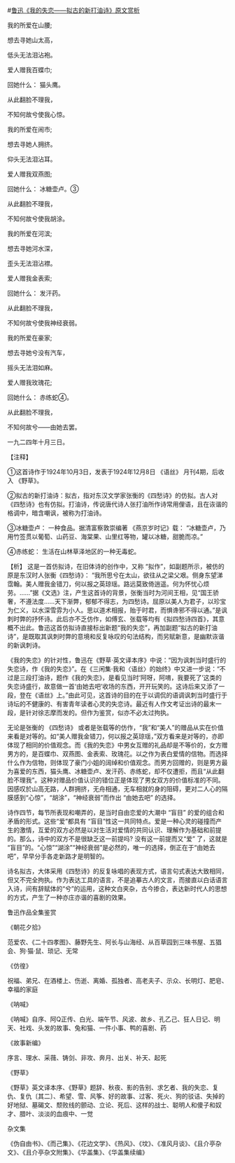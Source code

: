 #[鲁迅《我的失恋——拟古的新打油诗》原文赏析](https://www.vrrw.net/wx/9302.html)

我的所爱在山腰;

想去寻她山太高，

低头无法泪沾袍。

爱人赠我百蝶巾;

回她什么： 猫头鹰。

从此翻脸不理我，

不知何故兮使我心惊。

我的所爱在闹市;

想去寻她人拥挤。

仰头无法泪沾耳。

爱人赠我双燕图;

回她什么： 冰糖壶卢。③

从此翻脸不理我，

不知何故兮使我胡涂。

我的所爱在河滨;

想去寻她河水深，

歪头无法泪沾襟。

爱人赠我金表索;

回她什么： 发汗药。

从此翻脸不理我，

不知何故兮使我神经衰弱。

我的所爱在豪家;

想去寻她兮没有汽车，

摇头无法泪如麻。

爱人赠我玫瑰花;

回她什么： 赤练蛇④。

从此翻脸不理我，

不知何故兮——由她去罢。

一九二四年十月三日。

【注释】

①这首诗作于1924年10月3日，发表于1924年12月8日 《语丝》 月刊4期，后收入 《野草》。

②拟古的新打油诗：拟古，指对东汉文学家张衡的《四愁诗》的仿拟。古人对《四愁诗》也有仿拟。打油诗，传说唐代诗人张打油所作诗常用俚语，且在诙谐的格调中，暗含嘲讽，被称为打油诗。

③冰糖壶卢： 一种食品。据清富察敦崇编著 《燕京岁时记》载： “冰糖壶卢，乃用竹签贯以葡萄、山药豆、海棠果、山里红等物，罐以冰糖，甜脆而凉。”

④赤练蛇： 生活在山林草泽地区的一种无毒蛇。



【析】 这是一首仿拟诗，在旧体诗的创作中，又称 “拟作”，如副题所示，被仿的原是东汉时人张衡《四愁诗》： “我所思兮在太山，欲往从之梁父艰。侧身东望涕霑翰。美人赠我金错刀，何以报之英琼瑶。路远莫致倚逍遥。何为怀忧心烦劳。……”据《文选》注，产生这首诗的背景，张衡当时为河间王相，见“国王骄奢，不遵法度……天下渐弊，郁郁不得志，为四愁诗。屈原以美人为君子，以珍宝为仁义，以水深雪雰为小人。思以道术相报，贻于时君，而惧谗邪不得以通。”是讽刺时弊的抒怀诗。此后亦不乏仿作，如傅玄、张载等均有《拟四愁诗四首》，其意概不出此。鲁迅这首仿拟诗直接标出新题“我的失恋”，再加副题“拟古的新打油诗”，是既取其讽刺时弊的意境和反复咏叹的句法结构，而另赋新意，是幽默诙谐的新讽刺诗。

《我的失恋》的针对性，鲁迅在《野草·英文译本序》中说：“因为讽刺当时盛行的失恋诗，作《我的失恋》”。在《三闲集·我和〈语丝〉的始终》中又进一步说：“不过是三段打油诗，题作《我的失恋》，是看见当时‘阿呀，阿唷，我要死了’这类的失恋诗盛行，故意做一首‘由她去吧’收场的东西，开开玩笑的。这诗后来又添了一段，登在《语丝》上。”由此可见，这首诗的目的在于以调侃的语调讽刺当时盛行于诗坛的不健康的、有害青年读者心灵的失恋诗。最近有人作文考证出诗的最末一段，是针对徐志摩而发的。但作为鉴赏，似亦不必太过拘执。

无论是张衡的 《四愁诗》 或者是张载等的仿作，“我”和“美人”的赠品从实在价值来看是对等的。如“美人赠我金错刀，何以报之英琼瑶，”双方看来是对等的，亦即体现了相同的价值观念。而《我的失恋》中男女互赠的礼品却是不等价的，女方赠男方的，是百蝶巾、双燕图、金表索、玫瑰花。以之作为表白爱情的信物。而选择什么作为信物，则体现了豪门小姐的阔绰和价值观念。而男方回赠的，则是男方最为喜爱的东西，猫头鹰、冰糖壶卢、发汗药、赤练蛇，却不仅遭拒，而且“从此翻脸不理我”。这种对赠品价值认识的错位正是体现了男女双方的价值标准的不同。因感叹於山高无路，人群拥挤，无舟相通，无车相就的身的阻碍，更对二人心的隔膜感到“心惊”，“胡涂”，“神经衰弱”而作出 “由她去吧” 的选择。

诗作四节，每节所表现和嘲弄的，是当时自由恋爱的大潮中 “盲目” 的爱的组合和矛盾的形式。这些“爱”都具有 “盲目”性这一共同特点。爱是一种心灵的碰撞而产生的激情，互爱的双方必然是以对生活对爱情的共同认识、理解作为基础和前提的。那么，诗中的双方不是很缺乏这一前提吗? 没有这一前提而又“爱” 了，这就是 “盲目”的。“心惊”“湖涂”“神经衰弱”是必然的，唯一的选择，倒正在于“由她去吧”，早早分手各走新路才是明智的。

诗名拟古，大体采用《四愁诗》的反复咏唱的表现方式，语言句式表达大致相同，但又不完全拘执。作为表达工具的语言，不是追摹古人的文言，而接直以白话语言入诗，间有辞赋体的“兮”的运用，这种文白夹杂，古今掺合，表达新时代人的思想的方式，产生了一种亦庄亦谐的喜剧的效果。

鲁迅作品全集鉴赏

《朝花夕拾》

范爱农、《二十四孝图》、藤野先生、阿长与山海经、从百草园到三味书屋、五猖会、狗·猫·鼠、琐记、无常

《仿徨》

祝福、弟兄、在酒楼上、伤逝、离婚、孤独者、高老夫子、示众、长明灯、肥皂、幸福的家庭

《呐喊》

《呐喊》自序、阿Q正传、白光、端午节、风波、故乡、孔乙己、狂人日记、明天、社戏、头发的故事、兔和猫、一件小事、鸭的喜剧、药

《故事新编》

序言、理水、采薇、铸剑、非攻、奔月、出关、补天、起死

《野草》

《野草》英文译本序、《野草》题辞、秋夜、影的告别、求乞者、我的失恋、复仇、复仇〔其二〕、希望、雪、风筝、好的故事、过客、死火、狗的驳诘、失掉的好地狱、墓碣文、颓败线的颤动、立论、死后、这样的战士、聪明人和傻子和奴才、腊叶、淡淡的血痕中、一觉

杂文集

《伪自由书》、《而己集》、《花边文学》、《热风》、《坟》、《准风月谈》、《且介亭杂文》、《且介亭杂文附集》、《华盖集》、《华盖集续编》

